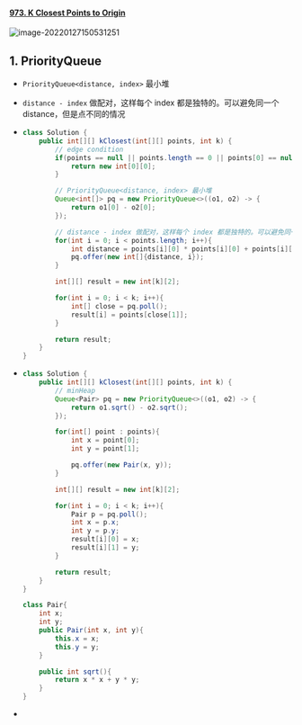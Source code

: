 #### [973. K Closest Points to Origin](https://leetcode-cn.com/problems/k-closest-points-to-origin/)

![image-20220127150531251](https://raw.githubusercontent.com/TWDH/Leetcode-From-Zero/pictures/img/image-20220127150531251.png)

## 1. PriorityQueue

- `PriorityQueue<distance, index>` 最小堆

- `distance - index` 做配对，这样每个 index 都是独特的。可以避免同一个distance，但是点不同的情况

- ```java
  class Solution {
      public int[][] kClosest(int[][] points, int k) {
          // edge condition
          if(points == null || points.length == 0 || points[0] == null || points[0].length == 0){
              return new int[0][0];
          }
  
          // PriorityQueue<distance, index> 最小堆
          Queue<int[]> pq = new PriorityQueue<>((o1, o2) -> {
              return o1[0] - o2[0];
          });
  
          // distance - index 做配对，这样每个 index 都是独特的。可以避免同一个distance，但是点不同的情况
          for(int i = 0; i < points.length; i++){
              int distance = points[i][0] * points[i][0] + points[i][1] * points[i][1];
              pq.offer(new int[]{distance, i});
          }
  
          int[][] result = new int[k][2]; 
  
          for(int i = 0; i < k; i++){
              int[] close = pq.poll();
              result[i] = points[close[1]];
          }       
  
          return result;
      }
  }
  ```

- ```java
  class Solution {
      public int[][] kClosest(int[][] points, int k) {
          // minHeap
          Queue<Pair> pq = new PriorityQueue<>((o1, o2) -> {
              return o1.sqrt() - o2.sqrt();
          });
  
          for(int[] point : points){
              int x = point[0];
              int y = point[1];
  
              pq.offer(new Pair(x, y));
          }
  
          int[][] result = new int[k][2];
  
          for(int i = 0; i < k; i++){
              Pair p = pq.poll();
              int x = p.x;
              int y = p.y;
              result[i][0] = x;
              result[i][1] = y;
          }
  
          return result;
      }
  }
  
  class Pair{
      int x;
      int y;
      public Pair(int x, int y){
          this.x = x;
          this.y = y;
      }
  
      public int sqrt(){
          return x * x + y * y;
      }
  }
  ```

- 

